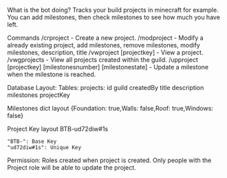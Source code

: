 What is the bot doing?
Tracks your build projects in minecraft for example. You can add milestones, then check milestones to see how much you have left.

Commands
 /crproject - Create a new project.
 /modproject -  Modify a already existing project, add milestones, remove milestones, modify milestones, description, title
 /vwproject [projectkey] - View a project.
 /vwgprojects - View all projects created within the guild.
 /upproject [projectkey] [milestonesnumber] [milestonestate] - Update a milestone when the milestone is reached.

 Database Layout:
    Tables: 
        projects:
            id
            guild
            createdBy
            title
            description
            milestones
            projectKey

Milestones dict layout
    {Foundation: true,Walls: false,Roof: true,Windows: false}

Project Key layout
    BTB-ud72diw#1s

    "BTB-": Base Key
    "ud72diw#1s": Unique Key

Permission:
    Roles created when project is created.
    Only people with the Project role will be able to update the project.
